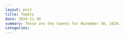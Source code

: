 ```yaml
---
layout: post
title: Tweets
date: 2020-11-30
summary: These are the tweets for November 30, 2020.
categories:
---
```


